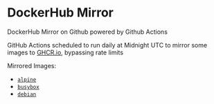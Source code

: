 # DockerHub Mirror
DockerHub Mirror on Github powered by Github Actions

GitHub Actions scheduled to run daily at Midnight UTC to mirror some images to [GHCR.io](https://ghcr.io), bypassing rate limits

Mirrored Images:
* [`alpine`](https://ghcr.io/rblaine95/alpine)
* [`busybox`](https://ghcr.io/rblaine95/busybox)
* [`debian`](https://ghcr.io/rblaine95/debian)
